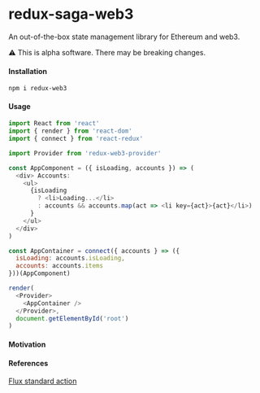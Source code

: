 # redux-saga-web3

An out-of-the-box state management library for Ethereum and web3.

:warning: This is alpha software. There may be breaking changes.

#### Installation

```
npm i redux-web3
```

#### Usage

```js
import React from 'react'
import { render } from 'react-dom'
import { connect } from 'react-redux'

import Provider from 'redux-web3-provider'

const AppComponent = ({ isLoading, accounts }) => (
  <div> Accounts:
    <ul>
      {isLoading
        ? <li>Loading...</li>
        : accounts && accounts.map(act => <li key={act}>{act}</li>)
      }
    </ul>
  </div>
)

const AppContainer = connect({ accounts } => ({
  isLoading: accounts.isLoading,
  accounts: accounts.items
}))(AppComponent)

render(
  <Provider>
    <AppContainer />
  </Provider>,
  document.getElementById('root')
)
```

#### Motivation

#### References
[Flux standard action](https://github.com/redux-utilities/flux-standard-action)
